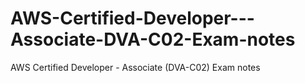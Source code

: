 # AWS-Certified-Developer---Associate-DVA-C02-Exam-notes
AWS Certified Developer - Associate (DVA-C02) Exam notes
